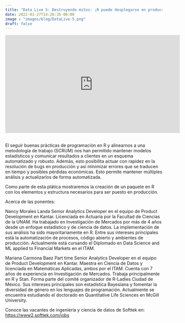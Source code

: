```yaml
---
title: "Data Live 5: Destruyendo mitos: ¡R puede desplegarse en producción!"
date: 2022-01-27T14:26:35-06:00
image : "images/blog/DataLive-5.png"
draft: false
---
```


<div class="container">

<center>
<iframe width="560" height="315" src="https://www.youtube.com/embed/NWmYgqXrXrA" title="YouTube video player" frameborder="0" allow="accelerometer; autoplay; clipboard-write; encrypted-media; gyroscope; picture-in-picture" allowfullscreen></iframe>
</center>

<br>

El seguir buenas prácticas de programación en R y alinearnos a una metodología de trabajo (SCRUM) nos han permitido mantener modelos estadísticos y comunicar resultados a clientes en un esquema automatizado y robusto. Además, esto posibilita actuar con rapidez en la resolución de bugs en producción y así minimizar errores que se traducen en tiempo y posibles pérdidas económicas. Esto permite mantener múltiples análisis y actualizarlos de forma automatizada.

Como parte de esta plática mostraremos la creación de un paquete en R con los elementos y estructura necesarios para ser puesto en producción.

Acerca de las ponentes:

Nancy Morales Landa
Senior Analytics Developer en el equipo de Product Development en Kantar. Licenciada en Actuaría por la Facultad de Ciencias de la UNAM. Ha trabajado en Investigación de Mercados por más de 4 años desde un enfoque estadístico y de ciencia de datos. La implementación de sus análisis ha sido mayoritariamente en R. Entre sus intereses principales está la automatización de procesos, código abierto y ambientes de producción. Actualmente está cursando el Diplomado en Data Science and ML applied to Financial Markets en el ITAM.

Mariana Carmona Baez
Part time Senior Analytics Developer en el equipo de Product Development en Kantar. Maestra en Ciencia de Datos y licenciada en Matemáticas Aplicadas, ambos por el ITAM. Cuenta con 7 años de experiencia en Investigación de Mercados. Trabaja principalmente en R y Stan. Forma parte del comité organizador de R-Ladies Ciudad de México. Sus intereses principales son estadística Bayesiana y fomentar la diversidad de género en los lenguajes de programación. Actualmente se encuentra estudiando el doctorado en Quantitative Life Sciences en McGill University.

Conoce las vacantes de ingeniería y ciencia de datos de Softtek en:
https://www2.softtek.com/jobs

</div>